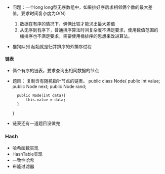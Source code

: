 
- 问题：一个long long型无序数组中，如果排好序后求相邻俩个数的最大差值，要求时间复杂度为O(N）
    1. 数据在有序的情况下，俩俩比较才能求出最大差值
    2. 从无序到有序下，普通排序算法时间复杂度不满足要求，使用数值范围的桶排序也不满足要求，需要使用桶排序的思想来改进算法。

- 猫狗队列
    起始就是归并排序的外排序过程



#### 链表

- 俩个有序的链表，要求查询出相同数据的节点

- 题目：
    复制含有随机指针节点的链表。
    public class Node{
        public int value;
        public Node next;
        public Node rand;

        public Node(int data){
            this.value = data;
        }
    }

- 链表还有一道题目没做完

### Hash
- 哈希函数实现
- HashTable实现
- 一致性哈希
- 布隆过滤器

